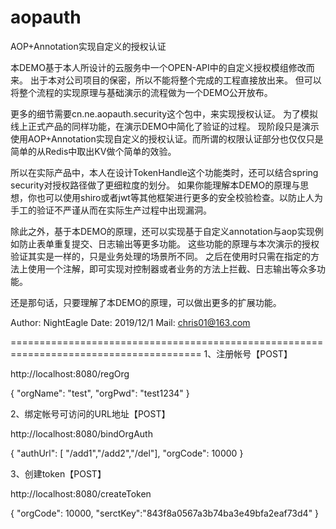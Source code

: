 # aopauth
AOP+Annotation实现自定义的授权认证


本DEMO基于本人所设计的云服务中一个OPEN-API中的自定义授权模组修改而来。
出于本对公司项目的保密，所以不能将整个完成的工程直接放出来。
但可以将整个流程的实现原理与基础演示的流程做为一个DEMO公开放布。

更多的细节需要cn.ne.aopauth.security这个包中，来实现授权认证。
为了模拟线上正式产品的同样功能，在演示DEMO中简化了验证的过程。
现阶段只是演示使用AOP+Annotation实现自定义的授权认证。而所谓的权限认证部分也仅仅只是简单的从Redis中取出KV做个简单的效验。

所以在实际产品中，本人在设计TokenHandle这个功能类时，还可以结合spring security对授权路径做了更细粒度的划分。
如果你能理解本DEMO的原理与思想，你也可以使用shiro或者jwt等其他框架进行更多的安全校验检查。以防止人为手工的验证不严谨从而在实际生产过程中出现漏洞。


除此之外，基于本DEMO的原理，还可以实现基于自定义annotation与aop实现例如防止表单重复提交、日志输出等更多功能。
这些功能的原理与本次演示的授权验证其实是一样的，只是业务处理的场景所不同。
之后在使用时只需在指定的方法上使用一个注解，即可实现对控制器或者业务的方法上拦截、日志输出等众多功能。

还是那句话，只要理解了本DEMO的原理，可以做出更多的扩展功能。


Author: NightEagle
Date: 2019/12/1
Mail: chris01@163.com

=======================================================================================
1、注册帐号【POST】

http://localhost:8080/regOrg

{
  "orgName": "test",
  "orgPwd": "test1234"
}



2、绑定帐号可访问的URL地址【POST】

http://localhost:8080/bindOrgAuth

{
  "authUrl": [  "/add1","/add2","/del"],
  "orgCode": 10000
}


3、创建token【POST】

http://localhost:8080/createToken

{
  "orgCode": 10000,
  "serctKey":"843f8a0567a3b74ba3e49bfa2eaf73d4"
}

